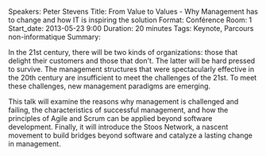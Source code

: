 Speakers: Peter Stevens
Title: From Value to Values - Why Management has to change and how IT is inspiring the solution
Format: Conférence
Room: 1
Start_date: 2013-05-23 9:00
Duration: 20 minutes
Tags: Keynote, Parcours non-informatique
Summary:

In the 21st century, there will be two kinds of organizations: those that delight their customers and those that don't. The latter will be hard pressed to survive. The management structures that were spectacularly effective in the 20th century are insufficient to meet the challenges of the 21st. To meet these challenges, new management paradigms are emerging. 

This talk will examine the reasons why management is challenged and failing, the characteristics of successful management, and how the principles of Agile and Scrum can be applied beyond software development. Finally, it will introduce the Stoos Network, a nascent movement to build bridges beyond software and catalyze a lasting change in management.

